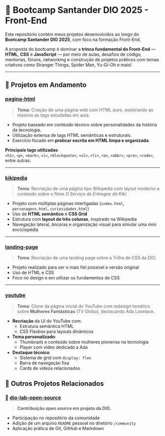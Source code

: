 # 🧠 Bootcamp Santander DIO 2025 - Front-End

Este repositório contém meus projetos desenvolvidos ao longo do **Bootcamp Santander DIO 2025**, com foco na formação Front-End.

A proposta do bootcamp é dominar a **trinca fundamental do Front-End** — **HTML**, **CSS** e **JavaScript** — por meio de aulas, desafios de código, mentorias, fóruns, networking e construção de projetos práticos com temas criativos como Stranger Things, Spider Man, Yu-Gi-Oh e mais!

---

## 🧪 Projetos em Andamento

### [pagina-html](https://github.com/thaismvianna/bootcamp_santander2025/tree/main/projetos/pagina-html)

> **Tema**: Criação de uma página web com HTML puro, explorando ao máximo as tags estudadas em aula.

- Projeto baseado em conteúdo técnico sobre personalidades da história da tecnologia.
- Utilização extensa de tags HTML semânticas e estruturais.
- Exercício focado em **praticar escrita em HTML limpa e organizada**.

**Principais tags utilizadas**:  
`<h1>`, `<p>`, `<mark>`, `<i>`, `<blockquote>`, `<ul>`, `<li>`, `<a>`, `<abbr>`, `<pre>`, `<code>`, entre outras.

---

### [kikipedia](https://github.com/thaismvianna/bootcamp_santander2025/tree/main/projetos/kikipedia)

> **Tema**: Recriação de uma página tipo Wikipedia com layout moderno e conteúdo sobre o filme *O Serviço de Entregas da Kiki*.

- Projeto com múltiplas páginas interligadas (`index.html`, `personagens.html`, `curiosidades.html`)
- Uso de **HTML semântico** e **CSS Grid**
- Estrutura com **layout de três colunas**, inspirado na Wikipedia
- Navegação lateral, âncoras e organização visual para simular uma mini enciclopédia

---

### [landing-page](https://github.com/thaismvianna/bootcamp_santander2025/tree/main/projetos/landing-page)

> **Tema**: Recriação de uma landing page sobre a Trilha de CSS da DIO.

- Projeto realizado para ser o mais fiel possível a versão original
- Uso de HTML e CSS
- Foco no design e em utilizar os fundamentos de CSS

---

### [youtube](https://github.com/thaismvianna/bootcamp_santander2025/tree/main/projetos/youtube)

> **Tema**: Clone da página inicial do YouTube com redesign temático sobre **Mulheres Fantásticas** (TV Globo), destacando Ada Lovelace.

- **Recriação** da UI do YouTube com:
  - Estrutura semântica HTML
  - CSS Flexbox para layouts dinâmicos
- **Tema personalizado**:
  - Thumbnails e conteúdo sobre mulheres pioneiras na tecnologia
  - Player com vídeo dedicado a Ada
- **Destaque técnico**:
  - Sistema de grid com `display: flex`
  - Barra de navegação fixa
  - Cards de vídeos relacionados

## 🌱 Outros Projetos Relacionados

### 🤝 [dio-lab-open-source](https://github.com/thaismvianna/dio-lab-open-source)

> **Contribuição open source em projeto da DIO.**

- Participação no repositório da comunidade
- Adição de um arquivo `README` pessoal no diretório `/community`
- Aplicação prática de Git, GitHub e Markdown
